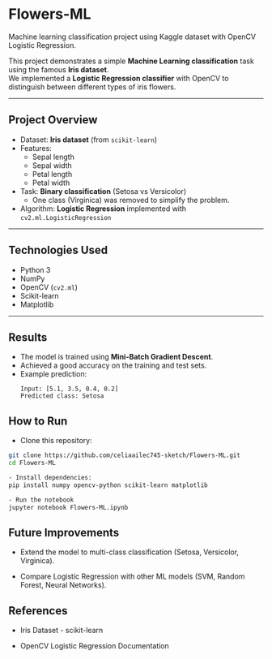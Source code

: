 # Flowers-ML
Machine learning classification project using Kaggle dataset with OpenCV Logistic Regression.


This project demonstrates a simple **Machine Learning classification** task using the famous **Iris dataset**.  
We implemented a **Logistic Regression classifier** with OpenCV to distinguish between different types of iris flowers.

---

##  Project Overview
- Dataset: **Iris dataset** (from `scikit-learn`)
- Features:  
  - Sepal length  
  - Sepal width  
  - Petal length  
  - Petal width  
- Task: **Binary classification** (Setosa vs Versicolor)  
  - One class (Virginica) was removed to simplify the problem.
- Algorithm: **Logistic Regression** implemented with `cv2.ml.LogisticRegression`

---

##  Technologies Used
- Python 3
- NumPy
- OpenCV (`cv2.ml`)
- Scikit-learn
- Matplotlib

---

##  Results
- The model is trained using **Mini-Batch Gradient Descent**.
- Achieved a good accuracy on the training and test sets.
- Example prediction:
  ```text
  Input: [5.1, 3.5, 0.4, 0.2]
  Predicted class: Setosa

##  How to Run

- Clone this repository:
```bash
git clone https://github.com/celiaailec745-sketch/Flowers-ML.git
cd Flowers-ML

- Install dependencies:
pip install numpy opencv-python scikit-learn matplotlib

- Run the notebook
jupyter notebook Flowers-ML.ipynb
```



##  Future Improvements

- Extend the model to multi-class classification (Setosa, Versicolor, Virginica).

- Compare Logistic Regression with other ML models (SVM, Random Forest, Neural Networks).

## References

- Iris Dataset - scikit-learn

- OpenCV Logistic Regression Documentation
